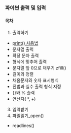 ### 파이썬 출력 및 입력

#### 목차
1. 출력하기
- [print() 사용법](https://github.com/posin2361/gwangju_study/tree/main/1기_스터디/파이썬/1주차_파이썬%20출력%20및%20입력/1.%20출력하기/print()사용법)
- 문자열 출력
- 확장 문자 출력
- 형식에 맞추어 출력
- 문자열 앞 0으로 채우기 zfill()
- 길이와 정렬
- 채움문자와 숫자 표시형식
- 진법과 실수 출력 형식 지정
- {}와 % 출력
- 연산자( *, +)
3. 입력받기
4. 파일읽기_open()
- readlines()
